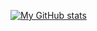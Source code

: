 [![My GitHub stats](https://github-readme-stats.vercel.app/api?username=stliakis&count_private=true&hide=stars,issues,prs,contributions&theme=gruvbox)](https://github.com/stliakis/github-readme-stats)
